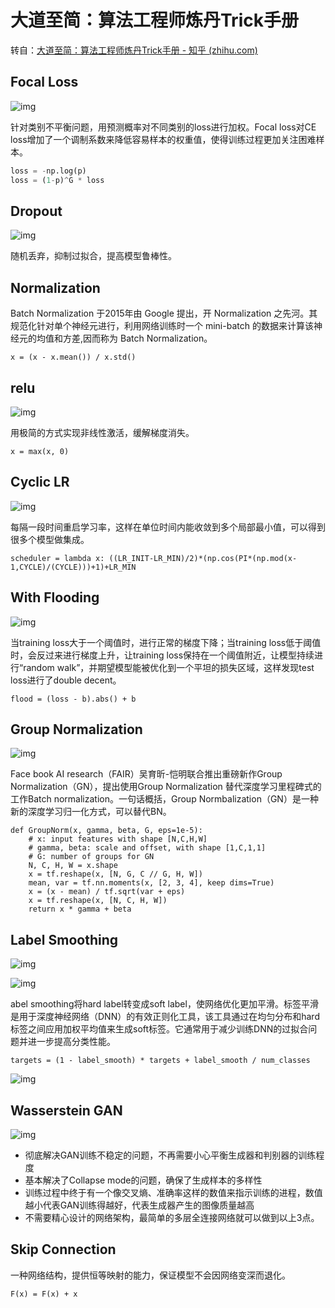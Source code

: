 # 大道至简：算法工程师炼丹Trick手册

转自：[大道至简：算法工程师炼丹Trick手册 - 知乎 (zhihu.com)](https://zhuanlan.zhihu.com/p/352971645)

## **Focal Loss**

![img](https://pic1.zhimg.com/80/v2-6741afcf4819774e313ae3a2cac2d190_1440w.webp)

针对类别不平衡问题，用预测概率对不同类别的loss进行加权。Focal loss对CE loss增加了一个调制系数来降低容易样本的权重值，使得训练过程更加关注困难样本。

```python
loss = -np.log(p) 
loss = (1-p)^G * loss
```

## Dropout

![img](https://pic2.zhimg.com/80/v2-2f3a5e2842073ea699fad5d7b3c5d785_1440w.webp)

随机丢弃，抑制过拟合，提高模型鲁棒性。

## **Normalization**

Batch Normalization 于2015年由 Google 提出，开 Normalization 之先河。其规范化针对单个神经元进行，利用网络训练时一个 mini-batch 的数据来计算该神经元的均值和方差,因而称为 Batch Normalization。

```python3
x = (x - x.mean()) / x.std()
```

## relu

![img](https://pic2.zhimg.com/80/v2-c984bb0e4d58d0b7f7a5ba90cf2006cd_1440w.webp)

用极简的方式实现非线性激活，缓解梯度消失。

```text
x = max(x, 0)
```

## **Cyclic LR**

![img](https://pic3.zhimg.com/80/v2-0a0bb3099d71845a290e481447995c72_1440w.webp)

每隔一段时间重启学习率，这样在单位时间内能收敛到多个局部最小值，可以得到很多个模型做集成。

```text
scheduler = lambda x: ((LR_INIT-LR_MIN)/2)*(np.cos(PI*(np.mod(x-1,CYCLE)/(CYCLE)))+1)+LR_MIN
```

## **With Flooding**

![img](https://pic4.zhimg.com/80/v2-dfff1c8958c99433be3d98a19d0dee9f_1440w.webp)

当training loss大于一个阈值时，进行正常的梯度下降；当training loss低于阈值时，会反过来进行梯度上升，让training loss保持在一个阈值附近，让模型持续进行“random walk”，并期望模型能被优化到一个平坦的损失区域，这样发现test loss进行了double decent。

```text
flood = (loss - b).abs() + b
```

## Group Normalization

![img](https://pic4.zhimg.com/80/v2-bc3a9f69253ac87e0950500119d47c87_1440w.webp)

Face book AI research（FAIR）吴育昕-恺明联合推出重磅新作Group Normalization（GN），提出使用Group Normalization 替代深度学习里程碑式的工作Batch normalization。一句话概括，Group Normbalization（GN）是一种新的深度学习归一化方式，可以替代BN。

```text
def GroupNorm(x, gamma, beta, G, eps=1e-5):
    # x: input features with shape [N,C,H,W]
    # gamma, beta: scale and offset, with shape [1,C,1,1]
    # G: number of groups for GN
    N, C, H, W = x.shape
    x = tf.reshape(x, [N, G, C // G, H, W])
    mean, var = tf.nn.moments(x, [2, 3, 4], keep dims=True)
    x = (x - mean) / tf.sqrt(var + eps)
    x = tf.reshape(x, [N, C, H, W])
    return x * gamma + beta
```

## **Label Smoothing**

![img](https://pic2.zhimg.com/80/v2-79d513b2b9993223cdc4a53a38d4c2d9_1440w.webp)

![img](https://pic3.zhimg.com/80/v2-736fe8a9d9f79dd0db990ba3a64a9c8a_1440w.webp)

abel smoothing将hard label转变成soft label，使网络优化更加平滑。标签平滑是用于深度神经网络（DNN）的有效正则化工具，该工具通过在均匀分布和hard标签之间应用加权平均值来生成soft标签。它通常用于减少训练DNN的过拟合问题并进一步提高分类性能。

```text
targets = (1 - label_smooth) * targets + label_smooth / num_classes
```

![img](https://pic2.zhimg.com/80/v2-f6614a7035b1823d35aa6a4e14aeeefd_1440w.webp)

## Wasserstein GAN

![img](https://pic1.zhimg.com/80/v2-5061e1f191f791e1d3ce8a9093530fd8_1440w.webp)

- 彻底解决GAN训练不稳定的问题，不再需要小心平衡生成器和判别器的训练程度
- 基本解决了Collapse mode的问题，确保了生成样本的多样性
- 训练过程中终于有一个像交叉熵、准确率这样的数值来指示训练的进程，数值越小代表GAN训练得越好，代表生成器产生的图像质量越高
- 不需要精心设计的网络架构，最简单的多层全连接网络就可以做到以上3点。

## **Skip Connection**

一种网络结构，提供恒等映射的能力，保证模型不会因网络变深而退化。

```text
F(x) = F(x) + x
```

























